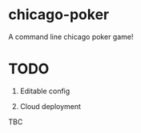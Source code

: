 # chicago-poker
A command line chicago poker game!


# TODO

1. Editable config

2. Cloud deployment

TBC

